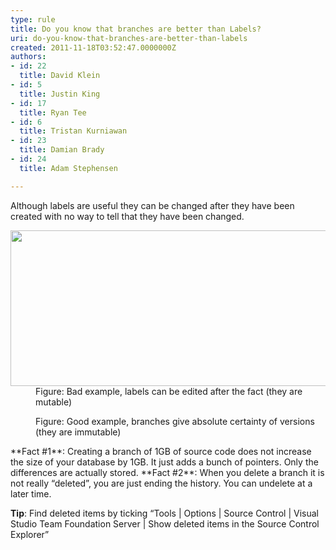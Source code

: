 ```yaml
---
type: rule
title: Do you know that branches are better than Labels?
uri: do-you-know-that-branches-are-better-than-labels
created: 2011-11-18T03:52:47.0000000Z
authors:
- id: 22
  title: David Klein
- id: 5
  title: Justin King
- id: 17
  title: Ryan Tee
- id: 6
  title: Tristan Kurniawan
- id: 23
  title: Damian Brady
- id: 24
  title: Adam Stephensen

---
```


 
Although labels are useful they can be changed after they have been created with no way to tell that they have been changed.
 <dl><dt><img border="0" src="/TFS/RulesToBetterVersionControlwithTFS(AKASourceControl)/PublishingImages/TFSLabel.png" width="603" height="249" alt="" style="width&#58;603px;height&#58;249px;"></dt>
<dd>Figure&#58; Bad example, labels can be edited after the fact (they are mutable)</dd></dl><dl><dt><img border="0" src="/Management/RulesToBetterBranchingAndBuilds/PublishingImages/tfslabe2.jpg" alt=""></dt>
<dd>Figure&#58; Good example, branches give absolute certainty of versions (they are immutable)</dd></dl>
**Fact #1**: Creating a branch of 1GB of source code does not increase the size of your database by 1GB. It just adds a bunch of pointers. Only the differences are actually stored. 
**Fact #2**: When you delete a branch it is not really “deleted”, you are just ending the history. You can undelete at a later time.

**Tip**: Find deleted items by ticking “Tools | Options | Source Control | Visual Studio Team Foundation Server | Show deleted items in the Source Control Explorer”

